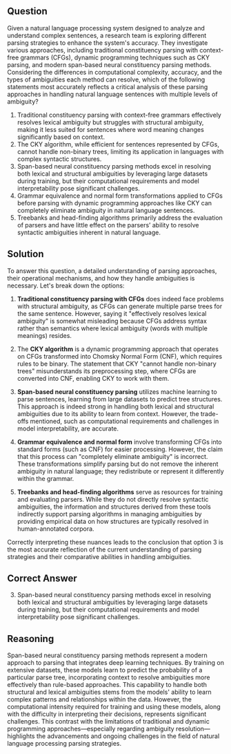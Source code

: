 ## Question

Given a natural language processing system designed to analyze and understand complex sentences, a research team is exploring different parsing strategies to enhance the system's accuracy. They investigate various approaches, including traditional constituency parsing with context-free grammars (CFGs), dynamic programming techniques such as CKY parsing, and modern span-based neural constituency parsing methods. Considering the differences in computational complexity, accuracy, and the types of ambiguities each method can resolve, which of the following statements most accurately reflects a critical analysis of these parsing approaches in handling natural language sentences with multiple levels of ambiguity?

1. Traditional constituency parsing with context-free grammars effectively resolves lexical ambiguity but struggles with structural ambiguity, making it less suited for sentences where word meaning changes significantly based on context.
2. The CKY algorithm, while efficient for sentences represented by CFGs, cannot handle non-binary trees, limiting its application in languages with complex syntactic structures.
3. Span-based neural constituency parsing methods excel in resolving both lexical and structural ambiguities by leveraging large datasets during training, but their computational requirements and model interpretability pose significant challenges.
4. Grammar equivalence and normal form transformations applied to CFGs before parsing with dynamic programming approaches like CKY can completely eliminate ambiguity in natural language sentences.
5. Treebanks and head-finding algorithms primarily address the evaluation of parsers and have little effect on the parsers’ ability to resolve syntactic ambiguities inherent in natural language.

## Solution

To answer this question, a detailed understanding of parsing approaches, their operational mechanisms, and how they handle ambiguities is necessary. Let's break down the options:

1. **Traditional constituency parsing with CFGs** does indeed face problems with structural ambiguity, as CFGs can generate multiple parse trees for the same sentence. However, saying it "effectively resolves lexical ambiguity" is somewhat misleading because CFGs address syntax rather than semantics where lexical ambiguity (words with multiple meanings) resides.

2. The **CKY algorithm** is a dynamic programming approach that operates on CFGs transformed into Chomsky Normal Form (CNF), which requires rules to be binary. The statement that CKY "cannot handle non-binary trees" misunderstands its preprocessing step, where CFGs are converted into CNF, enabling CKY to work with them.

3. **Span-based neural constituency parsing** utilizes machine learning to parse sentences, learning from large datasets to predict tree structures. This approach is indeed strong in handling both lexical and structural ambiguities due to its ability to learn from context. However, the trade-offs mentioned, such as computational requirements and challenges in model interpretability, are accurate.

4. **Grammar equivalence and normal form** involve transforming CFGs into standard forms (such as CNF) for easier processing. However, the claim that this process can "completely eliminate ambiguity" is incorrect. These transformations simplify parsing but do not remove the inherent ambiguity in natural language; they redistribute or represent it differently within the grammar.

5. **Treebanks and head-finding algorithms** serve as resources for training and evaluating parsers. While they do not directly resolve syntactic ambiguities, the information and structures derived from these tools indirectly support parsing algorithms in managing ambiguities by providing empirical data on how structures are typically resolved in human-annotated corpora.

Correctly interpreting these nuances leads to the conclusion that option 3 is the most accurate reflection of the current understanding of parsing strategies and their comparative abilities in handling ambiguities.

## Correct Answer

3. Span-based neural constituency parsing methods excel in resolving both lexical and structural ambiguities by leveraging large datasets during training, but their computational requirements and model interpretability pose significant challenges.

## Reasoning

Span-based neural constituency parsing methods represent a modern approach to parsing that integrates deep learning techniques. By training on extensive datasets, these models learn to predict the probability of a particular parse tree, incorporating context to resolve ambiguities more effectively than rule-based approaches. This capability to handle both structural and lexical ambiguities stems from the models' ability to learn complex patterns and relationships within the data. However, the computational intensity required for training and using these models, along with the difficulty in interpreting their decisions, represents significant challenges. This contrast with the limitations of traditional and dynamic programming approaches—especially regarding ambiguity resolution—highlights the advancements and ongoing challenges in the field of natural language processing parsing strategies.
